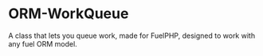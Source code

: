 ORM-WorkQueue
=============

A class that lets you queue work, made for FuelPHP, designed to work with any fuel ORM model.
